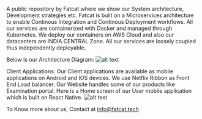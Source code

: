 A public repository by Fatcat where we show our System architecture, Development strategies etc.
Fatcat is built on a Microservices architecture to enable Continous Integration and Continous Deployment workflows.
All our services are containerized with Docker and managed through Kubernetes.
We deploy our containers on AWS Cloud and also our datacenters are INDIA CENTRAL Zone.
All our services are loosely coupled thus independently deployable.

Below is our Architecture Diagram:
![alt text](https://github.com/Team-Fatcat/Fatcat/images/architecture.png)

Client Applications:
Our Client applications are available as mobile applications on Android and IOS devices.
We use Netflix Ribbon as Front End Load balancer.
Our Website handles some of our products like Examination portal.
Here is a Home screen of our User mobile application which is built on React Native.
![alt text](https://github.com/Team-Fatcat/Fatcat/images/homescreen.png)

To Know more about us, Contact at info@fatcat.tech
